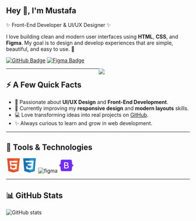 <h2>Hey 👋, I'm Mustafa</h2>
<p>✨ Front-End Developer & UI/UX Designer ✨</p>

<p>
I love building clean and modern user interfaces using 
<strong>HTML</strong>, <strong>CSS</strong>, and <strong>Figma</strong>.  
My goal is to design and develop experiences that are simple, beautiful, and easy to use. 🚀
</p>

<p>
<a href="https://github.com/your-username"><img src="https://img.shields.io/badge/-GitHub-181717?style=flat-square&logo=github" alt="GitHub Badge"></a>
<a href="https://www.figma.com/"><img src="https://img.shields.io/badge/-Figma-F24E1E?style=flat-square&logo=figma&logoColor=white" alt="Figma Badge"></a>
</p>

<div style="position: relative; z-index: 1;">
  <img align="right" src="https://media4.giphy.com/media/v1.Y2lkPTc5MGI3NjExOWNzcnQzcW5obDFvMnY0MWdoM2Y3ZTNqZTFhNTVndjA2cnRhcW1keiZlcD12MV9pbnRlcm5hbF9naWZfYnlfaWQmY3Q9Zw/lJNoBCvQYp7nq/giphy.gif" width="250"/>
</div>

<hr>

<h2>⚡️ A Few Quick Facts</h2>
<ul>
<li>🎨 Passionate about <strong>UI/UX Design</strong> and <strong>Front-End Development</strong>.</li>
<li>🌱 Currently improving my <strong>responsive design</strong> and <strong>modern layouts</strong> skills.</li>
<li>💻 Love transforming ideas into real projects on <a href="https://github.com/your-username">GitHub</a>.</li>
<li>✨ Always curious to learn and grow in web development.</li>
</ul>

<hr>

<h2>🚀 Tools & Technologies</h2>
<p align="left">
<img src="https://raw.githubusercontent.com/devicons/devicon/master/icons/html5/html5-original.svg" alt="html5" width="40" height="40"/>
<img src="https://raw.githubusercontent.com/devicons/devicon/master/icons/css3/css3-original.svg" alt="css3" width="40" height="40"/>
<img src="https://www.vectorlogo.zone/logos/figma/figma-icon.svg" alt="figma" width="40" height="40"/>
<img src="https://raw.githubusercontent.com/devicons/devicon/master/icons/bootstrap/bootstrap-plain.svg" alt="bootstrap" width="40" height="40"/>
</p>

<hr>

<h2>📊 GitHub Stats</h2>
<img src="https://github-readme-stats.vercel.app/api?username=your-username&show_icons=true&theme=radical" alt="GitHub stats"/>
